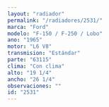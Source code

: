 ```yaml
---
layout: "radiador"
permalink: "/radiadores/2531/"
marca: "Ford"
modelo: "F-150 / F-250 / Lobo"
ano: "1965"
motor: "L6 V8"
transmision: "Estándar"
parte: "63115"
clima: "Con clima"
alto: "19 1/4"
ancho: "26 1/4"
observaciones: ""
id: "2531"
---
```


